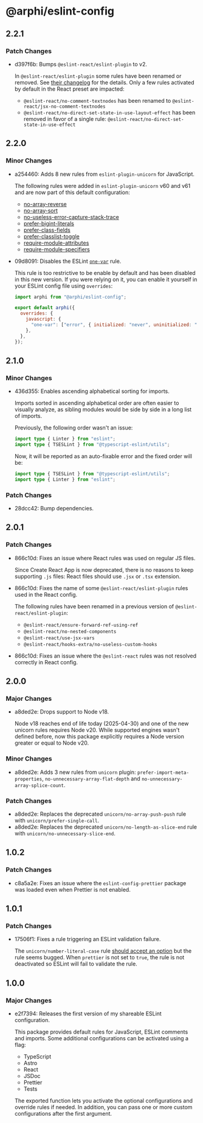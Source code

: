 # @arphi/eslint-config

## 2.2.1

### Patch Changes

- d397f6b: Bumps `@eslint-react/eslint-plugin` to v2.

  In `@eslint-react/eslint-plugin` some rules have been renamed or removed. See [their changelog](https://github.com/Rel1cx/eslint-react/blob/HEAD/CHANGELOG.md#v200-2025-09-26) for the details.
  Only a few rules activated by default in the React preset are impacted:
  - `@eslint-react/no-comment-textnodes` has been renamed to `@eslint-react/jsx-no-comment-textnodes`
  - `@eslint-react/no-direct-set-state-in-use-layout-effect` has been removed in favor of a single rule: `@eslint-react/no-direct-set-state-in-use-effect`

## 2.2.0

### Minor Changes

- a254460: Adds 8 new rules from `eslint-plugin-unicorn` for JavaScript.

  The following rules were added in `eslint-plugin-unicorn` v60 and v61 and are now part of this default configuration:
  - [no-array-reverse](https://github.com/sindresorhus/eslint-plugin-unicorn/blob/main/docs/rules/no-array-reverse.md)
  - [no-array-sort](https://github.com/sindresorhus/eslint-plugin-unicorn/blob/main/docs/rules/no-array-sort.md)
  - [no-useless-error-capture-stack-trace](https://github.com/sindresorhus/eslint-plugin-unicorn/blob/main/docs/rules/no-useless-error-capture-stack-trace.md)
  - [prefer-bigint-literals](https://github.com/sindresorhus/eslint-plugin-unicorn/blob/main/docs/rules/prefer-bigint-literals.md)
  - [prefer-class-fields](https://github.com/sindresorhus/eslint-plugin-unicorn/blob/main/docs/rules/prefer-class-fields.md)
  - [prefer-classlist-toggle](https://github.com/sindresorhus/eslint-plugin-unicorn/blob/main/docs/rules/prefer-classlist-toggle.md)
  - [require-module-attributes](https://github.com/sindresorhus/eslint-plugin-unicorn/blob/main/docs/rules/require-module-attributes.md)
  - [require-module-specifiers](https://github.com/sindresorhus/eslint-plugin-unicorn/blob/main/docs/rules/require-module-specifiers.md)

- 09d8091: Disables the ESLint [`one-var`](https://eslint.org/docs/latest/rules/one-var) rule.

  This rule is too restrictive to be enable by default and has been disabled in this new version. If you were relying on it, you can enable it yourself in your ESLint config file using `overrides`:

  ```js
  import arphi from "@arphi/eslint-config";

  export default arphi({
    overrides: {
      javascript: {
        "one-var": ["error", { initialized: "never", uninitialized: "always" }],
      },
    },
  });
  ```

## 2.1.0

### Minor Changes

- 436d355: Enables ascending alphabetical sorting for imports.

  Imports sorted in ascending alphabetical order are often easier to visually analyze, as sibling modules would be side by side in a long list of imports.

  Previously, the following order wasn't an issue:

  ```ts
  import type { Linter } from "eslint";
  import type { TSESLint } from "@typescript-eslint/utils";
  ```

  Now, it will be reported as an auto-fixable error and the fixed order will be:

  ```ts
  import type { TSESLint } from "@typescript-eslint/utils";
  import type { Linter } from "eslint";
  ```

### Patch Changes

- 28dcc42: Bump dependencies.

## 2.0.1

### Patch Changes

- 866c10d: Fixes an issue where React rules was used on regular JS files.

  Since Create React App is now deprecated, there is no reasons to keep supporting `.js` files: React files should use `.jsx` or `.tsx` extension.

- 866c10d: Fixes the name of some `@eslint-react/eslint-plugin` rules used in the React config.

  The following rules have been renamed in a previous version of `@eslint-react/eslint-plugin`:
  - `@eslint-react/ensure-forward-ref-using-ref`
  - `@eslint-react/no-nested-components`
  - `@eslint-react/use-jsx-vars`
  - `@eslint-react/hooks-extra/no-useless-custom-hooks`

- 866c10d: Fixes an issue where the `@eslint-react` rules was not resolved correctly in React config.

## 2.0.0

### Major Changes

- a8ded2e: Drops support to Node v18.

  Node v18 reaches end of life today (2025-04-30) and one of the new unicorn rules requires Node v20. While supported engines wasn't defined before, now this package explicitly requires a Node version greater or equal to Node v20.

### Minor Changes

- a8ded2e: Adds 3 new rules from `unicorn` plugin: `prefer-import-meta-properties`, `no-unnecessary-array-flat-depth` and `no-unnecessary-array-splice-count`.

### Patch Changes

- a8ded2e: Replaces the deprecated `unicorn/no-array-push-push` rule with `unicorn/prefer-single-call`.
- a8ded2e: Replaces the deprecated `unicorn/no-length-as-slice-end` rule with `unicorn/no-unnecessary-slice-end`.

## 1.0.2

### Patch Changes

- c8a5a2e: Fixes an issue where the `eslint-config-prettier` package was loaded even when Prettier is not enabled.

## 1.0.1

### Patch Changes

- 17506f1: Fixes a rule triggering an ESLint validation failure.

  The `unicorn/number-literal-case` rule [should accept an option](https://github.com/sindresorhus/eslint-plugin-unicorn/blob/main/docs/rules/number-literal-case.md) but the rule seems bugged. When `prettier` is not set to `true`, the rule is not deactivated so ESLint will fail to validate the rule.

## 1.0.0

### Major Changes

- e2f7394: Releases the first version of my shareable ESLint configuration.

  This package provides default rules for JavaScript, ESLint comments and imports. Some additional configurations can be activated using a flag:
  - TypeScript
  - Astro
  - React
  - JSDoc
  - Prettier
  - Tests

  The exported function lets you activate the optional configurations and override rules if needed. In addition, you can pass one or more custom configurations after the first argument.

